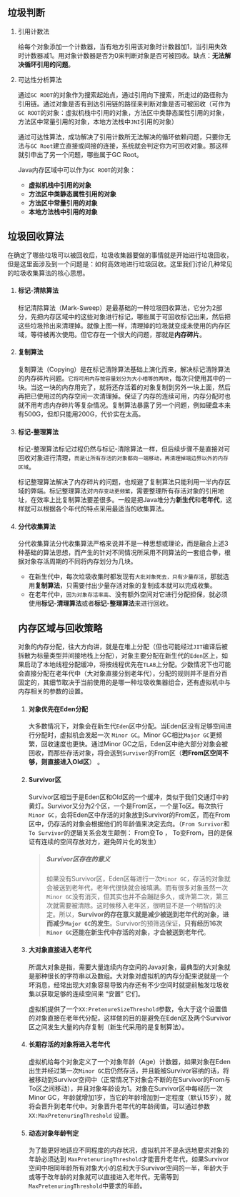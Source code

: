 ## 垃圾判断

1. 引用计数法

   给每个对象添加一个计数器，当有地方引用该对象时计数器加1，当引用失效时计数器减1。用对象计数器是否为0来判断对象是否可被回收。缺点：**无法解决循环引用的问题**。

2. 可达性分析算法

   通过`GC ROOT`的对象作为搜索起始点，通过引用向下搜索，所走过的路径称为引用链。通过对象是否有到达引用链的路径来判断对象是否可被回收（可作为`GC ROOT`的对象：虚拟机栈中引用的对象，方法区中类静态属性引用的对象，方法区中常量引用的对象，本地方法栈中`JNI`引用的对象）

   通过可达性算法，成功解决了引用计数所无法解决的循环依赖问题，只要你无法与`GC Root`建立直接或间接的连接，系统就会判定你为可回收对象。那这样就引申出了另一个问题，哪些属于GC Root。

   Java内存区域中可以作为`GC ROOT`的对象：

   - **虚拟机栈中引用的对象**
   - **方法区中类静态属性引用的对象**
   - **方法区中常量引用的对象**
   - **本地方法栈中引用的对象**

## 垃圾回收算法

在确定了哪些垃圾可以被回收后，垃圾收集器要做的事情就是开始进行垃圾回收，但是这里面涉及到一个问题是：如何高效地进行垃圾回收。这里我们讨论几种常见的垃圾收集算法的核心思想。

1. #### 标记-清除算法

   标记清除算法（Mark-Sweep）是最基础的一种垃圾回收算法，它分为2部分，先把内存区域中的这些对象进行标记，哪些属于可回收标记出来，然后把这些垃圾拎出来清理掉。就像上图一样，清理掉的垃圾就变成未使用的内存区域，等待被再次使用。但它存在一个很大的问题，那就是**内存碎片**。

2. #### 复制算法

   复制算法（Copying）是在标记清除算法基础上演化而来，解决标记清除算法的内存碎片问题。`它将可用内存按容量划分为大小相等的两块`，每次只使用其中的一块。当这一块的内存用完了，就将还存活着的对象复制到另外一块上面，然后再把已使用过的内存空间一次清理掉。保证了内存的连续可用，内存分配时也就不用考虑内存碎片等复杂情况。复制算法暴露了另一个问题，例如硬盘本来有500G，但却只能用200G，代价实在太高。

3. #### 标记-整理算法

   标记-整理算法标记过程仍然与标记-清除算法一样，但后续步骤不是直接对可回收对象进行清理，`而是让所有存活的对象都向一端移动，再清理掉端边界以外的内存区域`。

   标记整理算法解决了内存碎片的问题，也规避了复制算法只能利用一半内存区域的弊端。标记整理算法对`内存变动更频繁`，需要整理所有存活对象的引用地址，在效率上比复制算法要差很多。一般是把Java堆分为**新生代**和**老年代**，这样就可以根据各个年代的特点采用最适当的收集算法。

4. #### 分代收集算法

   分代收集算法分代收集算法严格来说并不是一种思想或理论，而是融合上述3种基础的算法思想，而产生的针对不同情况所采用不同算法的一套组合拳，根据对象存活周期的不同将内存划分为几块。

   - 在新生代中，每次垃圾收集时都发现有`大批对象死去，只有少量存活`，那就选用**复制算法**，只需要付出少量存活对象的复制成本就可以完成收集。
   - 在老年代中，`因为对象存活率高`、没有额外空间对它进行分配担保，就必须使用**标记-清理算法**或者**标记-整理算法**来进行回收。

   ## 内存区域与回收策略

   对象的内存分配，往大方向讲，就是在堆上分配（但也可能经过`JIT`编译后被拆散为标量类型并间接地栈上分配），对象主要分配在新生代的`Eden`区上，如果启动了本地线程分配缓冲，将按线程优先在`TLAB`上分配。少数情况下也可能会直接分配在老年代中（大对象直接分到老年代），分配的规则并不是百分百固定的，其细节取决于当前使用的是哪一种垃圾收集器组合，还有虚拟机中与内存相关的参数的设置。

   1. #### 对象优先在Eden分配

      大多数情况下，对象会在新生代`Eden`区中分配。当Eden区没有足够空间进行分配时，虚拟机会发起一次 `Minor GC`。Minor GC相比`Major GC`更频繁，回收速度也更快。通过Minor GC之后，Eden区中绝大部分对象会被回收，而那些存活对象，将会送到`Survivor`的From区（**若From区空间不够，则直接进入Old区**） 。

   2. #### Survivor区

      Survivor区相当于是Eden区和Old区的一个缓冲，类似于我们交通灯中的黄灯。Survivor又分为2个区，一个是From区，一个是To区。每次执行`Minor GC`，会将Eden区中存活的对象放到Survivor的From区，而在From区中，仍存活的对象会根据他们的年龄值来决定去向。（`From Survivor`和`To Survivor`的逻辑关系会发生颠倒： From变To ， To变From，目的是保证有连续的空间存放对方，避免碎片化的发生）

      > ##### Survivor区存在的意义
      >
      > 如果没有Survivor区，Eden区每进行一次`Minor GC`，存活的对象就会被送到老年代，老年代很快就会被填满。而有很多对象虽然一次`Minor GC`没有消灭，但其实也并不会蹦跶多久，或许第二次，第三次就需要被清除。这时候移入老年区，很明显不是一个明智的决定。所以，**Survivor的存在意义就是减少被送到老年代的对象，进而减少`Major GC`的发生**。Survivor的预筛选保证，**只有经历16次`Minor GC`还能在新生代中存活的对象，才会被送到老年代**。
   
   3. #### 大对象直接进入老年代
   
      所谓大对象是指，需要大量连续内存空间的Java对象，最典型的大对象就是那种很长的字符串以及数组。大对象对虚拟机的内存分配来说就是一个坏消息，经常出现大对象容易导致内存还有不少空间时就提前触发垃圾收集以获取足够的连续空间来 “安置” 它们。
   
      虚拟机提供了一个`XX:PretenureSizeThreshold`参数，令大于这个设置值的对象直接在老年代分配，这样做的目的是避免在Eden区及两个Survivor区之间发生大量的内存复制（新生代采用的是复制算法）。
   
   4. #### 长期存活的对象将进入老年代
   
      虚拟机给每个对象定义了一个对象年龄（Age）计数器，如果对象在Eden出生并经过第一次`Minor GC`后仍然存活，并且能被Survivor容纳的话，将被移动到Survivor空间中（正常情况下对象会不断的在Survivor的From与To区之间移动），并且对象年龄设为1。对象在Survivor区中每经历一次Minor GC，年龄就增加1岁，当它的年龄增加到一定程度（默认15岁），就将会晋升到老年代中。对象晋升老年代的年龄阈值，可以通过参数 `XX:MaxPretenuringThreshold` 设置。
   
   5. ####  动态对象年龄判定
   
      为了能更好地适应不同程度的内存状况，虚拟机并不是永远地要求对象的年龄必须达到 `MaxPretenuringThreshold`才能晋升老年代，如果Survivor空间中相同年龄所有对象大小的总和大于Survivor空间的一半，年龄大于或等于改年龄的对象就可以直接进入老年代，无需等到`MaxPretenuringThreshold`中要求的年龄。





